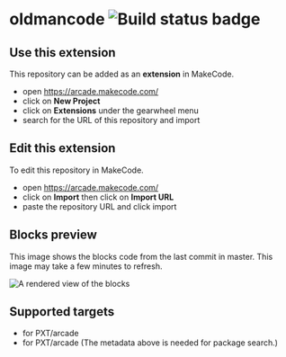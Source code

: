 # oldmancode ![Build status badge](https://github.com/oldmanpeem/oldmancode/workflows/MakeCode/badge.svg)



## Use this extension

This repository can be added as an **extension** in MakeCode.

* open https://arcade.makecode.com/
* click on **New Project**
* click on **Extensions** under the gearwheel menu
* search for the URL of this repository and import

## Edit this extension

To edit this repository in MakeCode.

* open https://arcade.makecode.com/
* click on **Import** then click on **Import URL**
* paste the repository URL and click import

## Blocks preview

This image shows the blocks code from the last commit in master.
This image may take a few minutes to refresh.

![A rendered view of the blocks](https://github.com/oldmanpeem/oldmancode/raw/master/.makecode/blocks.png)

## Supported targets

* for PXT/arcade
* for PXT/arcade
(The metadata above is needed for package search.)

